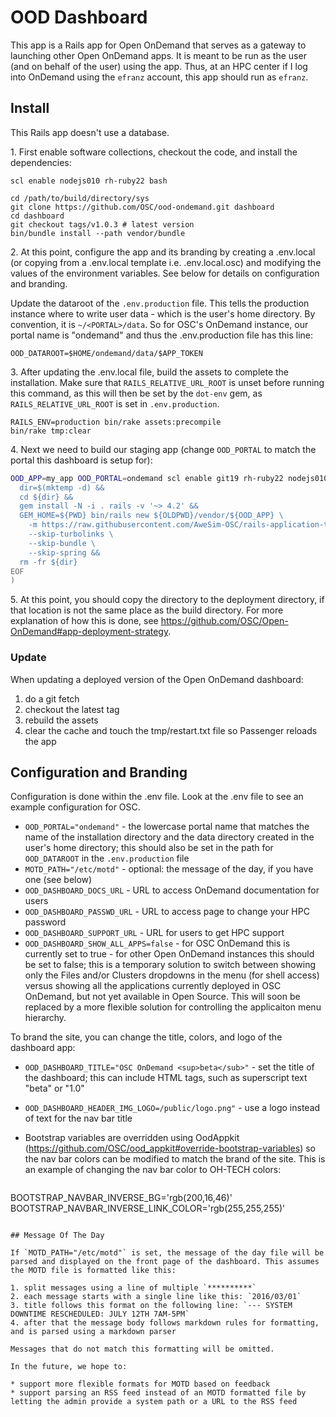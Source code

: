 # OOD Dashboard

This app is a Rails app for Open OnDemand that serves as a gateway to launching other Open OnDemand apps. It is meant to be run as the user (and on behalf of the user) using the app. Thus, at an HPC center if I log into OnDemand using the `efranz` account, this app should run as `efranz`.

## Install

This Rails app doesn't use a database.

1\. First enable software collections, checkout the code, and install the dependencies:

```
scl enable nodejs010 rh-ruby22 bash

cd /path/to/build/directory/sys
git clone https://github.com/OSC/ood-ondemand.git dashboard
cd dashboard
git checkout tags/v1.0.3 # latest version
bin/bundle install --path vendor/bundle
```

2\. At this point, configure the app and its branding by creating a .env.local (or copying from a .env.local template i.e. .env.local.osc) and modifying the values of the environment variables. See below for details on configuration and branding.

Update the dataroot of the `.env.production` file. This tells the production instance where to write user data - which is the user's home directory. By convention, it is `~/<PORTAL>/data`. So for OSC's OnDemand instance, our portal name is "ondemand" and thus the .env.production file has this line:

```
OOD_DATAROOT=$HOME/ondemand/data/$APP_TOKEN
```

3\. After updating the .env.local file, build the assets to complete the installation. Make sure that `RAILS_RELATIVE_URL_ROOT` is unset before running this command, as this will then be set by the `dot-env` gem, as `RAILS_RELATIVE_URL_ROOT` is set in `.env.production`.

```
RAILS_ENV=production bin/rake assets:precompile
bin/rake tmp:clear
```

4\. Next we need to build our staging app (change `OOD_PORTAL` to match the portal this dashboard is setup for):

```sh
OOD_APP=my_app OOD_PORTAL=ondemand scl enable git19 rh-ruby22 nodejs010 -- /bin/bash <(cat <<\EOF
  dir=$(mktemp -d) &&
  cd ${dir} &&
  gem install -N -i . rails -v '~> 4.2' &&
  GEM_HOME=${PWD} bin/rails new ${OLDPWD}/vendor/${OOD_APP} \
    -m https://raw.githubusercontent.com/AweSim-OSC/rails-application-template/remote_source/awesim.rb \
    --skip-turbolinks \
    --skip-bundle \
    --skip-spring &&
  rm -fr ${dir}
EOF
)
```

5\. At this point, you should copy the directory to the deployment directory, if that location is not the same place as the build directory. For more explanation of how this is done, see https://github.com/OSC/Open-OnDemand#app-deployment-strategy.

### Update

When updating a deployed version of the Open OnDemand dashboard: 

1. do a git fetch
2. checkout the latest tag
3. rebuild the assets
4. clear the cache and touch the tmp/restart.txt file so Passenger reloads the app

## Configuration and Branding

Configuration is done within the .env file. Look at the .env file to see an example configuration for OSC.

* `OOD_PORTAL="ondemand"` - the lowercase portal name that matches the name of the installation directory and the data directory created in the user's home directory; this should also be set in the path for `OOD_DATAROOT` in the `.env.production` file
* `MOTD_PATH="/etc/motd"` - optional: the message of the day, if you have one (see below)
* `OOD_DASHBOARD_DOCS_URL` - URL to access OnDemand documentation for users
* `OOD_DASHBOARD_PASSWD_URL` - URL to access page to change your HPC password
* `OOD_DASHBOARD_SUPPORT_URL` - URL for users to get HPC support
* `OOD_DASHBOARD_SHOW_ALL_APPS=false` - for OSC OnDemand this is currently set to true - for other Open OnDemand instances this should be set to false; this is a temporary solution to switch between showing only the Files and/or Clusters dropdowns in the menu (for shell access) versus showing all the applications currently deployed in OSC OnDemand, but not yet available in Open Source. This will soon be replaced by a more flexible solution for controlling the applicaiton menu hierarchy.

To brand the site, you can change the title, colors, and logo of the dashboard app:

* `OOD_DASHBOARD_TITLE="OSC OnDemand <sup>beta</sub>"` - set the title of the dashboard; this can include HTML tags, such as superscript text "beta" or "1.0"
* `OOD_DASHBOARD_HEADER_IMG_LOGO=/public/logo.png"` - use a logo instead of text for the nav bar title
* Bootstrap variables are overridden using OodAppkit (https://github.com/OSC/ood_appkit#override-bootstrap-variables) so the nav bar colors can be modified to match the brand of the site. This is an example of changing the nav bar color to OH-TECH colors:

    ```
BOOTSTRAP_NAVBAR_INVERSE_BG='rgb(200,16,46)'
BOOTSTRAP_NAVBAR_INVERSE_LINK_COLOR='rgb(255,255,255)'
```

## Message Of The Day

If `MOTD_PATH="/etc/motd"` is set, the message of the day file will be parsed and displayed on the front page of the dashboard. This assumes the MOTD file is formatted like this:

1. split messages using a line of multiple `**********`
2. each message starts with a single line like this: `2016/03/01`
3. title follows this format on the following line: `--- SYSTEM DOWNTIME RESCHEDULED: JULY 12TH 7AM-5PM`
4. after that the message body follows markdown rules for formatting, and is parsed using a markdown parser

Messages that do not match this formatting will be omitted.

In the future, we hope to:

* support more flexible formats for MOTD based on feedback
* support parsing an RSS feed instead of an MOTD formatted file by letting the admin provide a system path or a URL to the RSS feed

